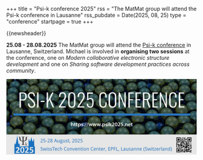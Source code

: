 +++
title       = "Psi-k conference 2025"
rss         = "The MatMat group will attend the Psi-k conference in Lausanne"
rss_pubdate = Date(2025, 08, 25)
type        = "conference"
startpage   = true
+++

{{newsheader}}

**25.08 - 28.08.2025**
The MatMat group will attend the [Psi-k conference](https://sites.google.com/view/psik2025/)
in Lausanne, Switzerland.
Michael is involved in **organising two sessions** at the conference,
one on *Modern collaborative electronic structure development*
and one on *Sharing software development practices across community*.

[![Conference logo](/assets/2025.08.25_Psik_Header.png)](https://sites.google.com/view/psik2025/)


